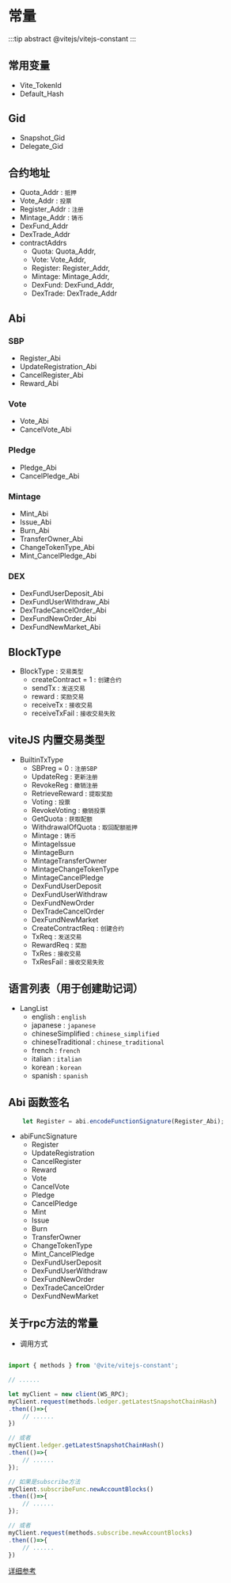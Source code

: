 # 常量

:::tip abstract
@vitejs/vitejs-constant
:::

## 常用变量

- Vite_TokenId
- Default_Hash

## Gid

- Snapshot_Gid
- Delegate_Gid

## 合约地址

- Quota_Addr : `抵押`
- Vote_Addr : `投票`
- Register_Addr : `注册`
- Mintage_Addr : `铸币`
- DexFund_Addr
- DexTrade_Addr
- contractAddrs
    - Quota: Quota_Addr,
    - Vote: Vote_Addr,
    - Register: Register_Addr,
    - Mintage: Mintage_Addr,
    - DexFund: DexFund_Addr,
    - DexTrade: DexTrade_Addr

## Abi

### SBP

- Register_Abi
- UpdateRegistration_Abi
- CancelRegister_Abi
- Reward_Abi

### Vote

- Vote_Abi
- CancelVote_Abi

### Pledge

- Pledge_Abi
- CancelPledge_Abi

### Mintage

- Mint_Abi
- Issue_Abi
- Burn_Abi
- TransferOwner_Abi
- ChangeTokenType_Abi
- Mint_CancelPledge_Abi

### DEX

- DexFundUserDeposit_Abi
- DexFundUserWithdraw_Abi
- DexTradeCancelOrder_Abi
- DexFundNewOrder_Abi
- DexFundNewMarket_Abi

## BlockType

- BlockType : `交易类型`
    - createContract = 1 : `创建合约`
    - sendTx : `发送交易`
    - reward : `奖励交易`
    - receiveTx : `接收交易`
    - receiveTxFail : `接收交易失败`

## viteJS 内置交易类型

- BuiltinTxType
    - SBPreg = 0 : `注册SBP`
    - UpdateReg : `更新注册`
    - RevokeReg : `撤销注册`
    - RetrieveReward : `提取奖励`
    - Voting : `投票`
    - RevokeVoting : `撤销投票`
    - GetQuota : `获取配额`
    - WithdrawalOfQuota : `取回配额抵押`
    - Mintage : `铸币`
    - MintageIssue
    - MintageBurn
    - MintageTransferOwner 
    - MintageChangeTokenType
    - MintageCancelPledge
    - DexFundUserDeposit
    - DexFundUserWithdraw
    - DexFundNewOrder
    - DexTradeCancelOrder
    - DexFundNewMarket
    - CreateContractReq : `创建合约`
    - TxReq : `发送交易`
    - RewardReq : `奖励`
    - TxRes : `接收交易`
    - TxResFail : `接收交易失败`

## 语言列表（用于创建助记词）

- LangList
    - english : `english`
    - japanese : `japanese`
    - chineseSimplified : `chinese_simplified`
    - chineseTraditional : `chinese_traditional`
    - french : `french`
    - italian : `italian`
    - korean : `korean`
    - spanish : `spanish`


## Abi 函数签名

```javascript
    let Register = abi.encodeFunctionSignature(Register_Abi);
```

- abiFuncSignature
    - Register
    - UpdateRegistration
    - CancelRegister
    - Reward
    - Vote
    - CancelVote
    - Pledge
    - CancelPledge
    - Mint
    - Issue
    - Burn
    - TransferOwner
    - ChangeTokenType
    - Mint_CancelPledge
    - DexFundUserDeposit
    - DexFundUserWithdraw
    - DexFundNewOrder
    - DexTradeCancelOrder
    - DexFundNewMarket

## 关于rpc方法的常量

- 调用方式

```javascript

import { methods } from '@vite/vitejs-constant';

// ......

let myClient = new client(WS_RPC);
myClient.request(methods.ledger.getLatestSnapshotChainHash)
.then(()=>{
    // ......
})

// 或者
myClient.ledger.getLatestSnapshotChainHash()
.then(()=>{
    // ......
});

// 如果是subscribe方法
myClient.subscribeFunc.newAccountBlocks()
.then(()=>{
    // ......
});

// 或者
myClient.request(methods.subscribe.newAccountBlocks)
.then(()=>{
    // ......
})
```

[详细参考](/api/rpc/)
